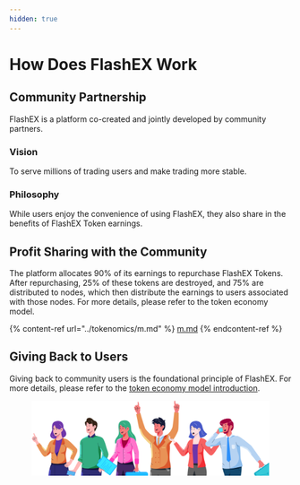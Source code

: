 ```yaml
---
hidden: true
---
```


# How Does FlashEX Work

## **Community Partnership**&#x20;

FlashEX is a platform co-created and jointly developed by community partners.

### Vision

To serve millions of trading users and make trading more stable.

### Philosophy

While users enjoy the convenience of using FlashEX, they also share in the benefits of FlashEX Token earnings.

## Profit Sharing with the Community

The platform allocates 90% of its earnings to repurchase FlashEX Tokens. After repurchasing, 25% of these tokens are destroyed, and 75% are distributed to nodes, which then distribute the earnings to users associated with those nodes. For more details, please refer to the token economy model.

{% content-ref url="../tokenomics/m.md" %}
[m.md](../tokenomics/m.md)
{% endcontent-ref %}

## Giving Back to Users

Giving back to community users is the foundational principle of FlashEX. For more details, please refer to the [token economy model introduction](broken-reference).&#x20;

<figure><img src="../.gitbook/assets/header.png" alt=""><figcaption></figcaption></figure>
